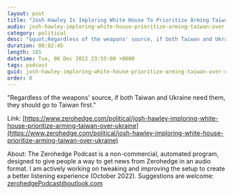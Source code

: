 ```yaml
---
layout: post
title: "Josh Hawley Is Imploring White House To Prioritize Arming Taiwan Over Ukraine"
audio: josh-hawley-imploring-white-house-prioritize-arming-taiwan-over-ukraine-0
category: political
desc: "&quot;Regardless of the weapons' source, if both Taiwan and Ukraine need them, they should go to Taiwan first.&quot;"
duration: 00:02:45
length: 165
datetime: Tue, 06 Dec 2022 23:55:00 +0000
tags: podcast
guid: josh-hawley-imploring-white-house-prioritize-arming-taiwan-over-ukraine-0
order: 0
---
```

&quot;Regardless of the weapons' source, if both Taiwan and Ukraine need them, they should go to Taiwan first.&quot;

Link: [https://www.zerohedge.com/political/josh-hawley-imploring-white-house-prioritize-arming-taiwan-over-ukraine](https://www.zerohedge.com/political/josh-hawley-imploring-white-house-prioritize-arming-taiwan-over-ukraine)

About: The Zerohedge Podcast is a non-commercial, automated program, designed to give people a way to get news from Zerohedge in an audio format.  I am actively working on tweaking and improving the setup to create a better listening experience (October 2022).  Suggestions are welcome: [zerohedgePodcast@outlook.com](mailto:zerohedgePodcast@outlook.com)